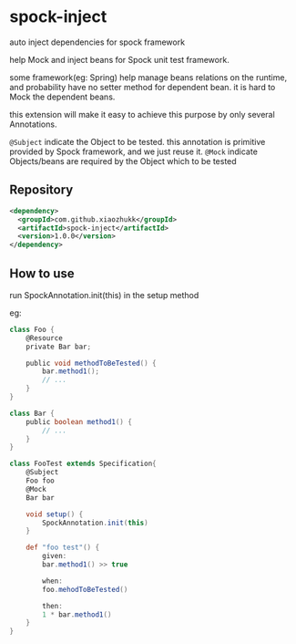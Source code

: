 # spock-inject
auto inject dependencies for spock framework


help Mock and inject beans for Spock unit test framework.


some framework(eg: Spring) help manage beans relations on the runtime, and probability
have no setter method for dependent bean. it is hard to Mock the dependent beans.


this extension will make it easy to achieve this purpose by only several Annotations.


`@Subject` indicate the Object to be tested. this annotation is primitive provided
by Spock framework, and we just reuse it.
`@Mock` indicate Objects/beans are required by the Object which to be tested


## Repository

```xml
<dependency>
  <groupId>com.github.xiaozhukk</groupId>
  <artifactId>spock-inject</artifactId>
  <version>1.0.0</version>
</dependency>
```

## How to use

run SpockAnnotation.init(this) in the setup method

eg:
```groovy
class Foo {
    @Resource
    private Bar bar;

    public void methodToBeTested() {
        bar.method1();
        // ...
    }
}

class Bar {
    public boolean method1() {
        // ...
    }
}

class FooTest extends Specification{
    @Subject
    Foo foo
    @Mock
    Bar bar

    void setup() {
        SpockAnnotation.init(this)
    }

    def "foo test"() {
        given:
        bar.method1() >> true

        when:
        foo.mehodToBeTested()

        then:
        1 * bar.method1()
    }
}
```


